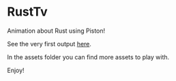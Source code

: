 # RustTv

Animation about Rust using Piston!

See the very first output [here](https://github.com/wbigger/RustTv/blob/master/out_mp4/RustTv.mp4).

In the assets folder you can find more assets to play with. 

Enjoy!
